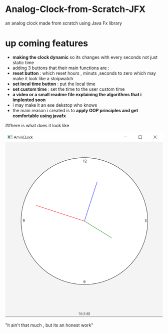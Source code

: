 # Analog-Clock-from-Scratch-JFX
an analog clock made from scratch using Java Fx library 
# up coming features 

- **making the clock dynamic** so its changes with every seconds not just static time 
- adding 3 buttons that their main functions are : 
- **reset button** : which reset hours , minuts ,seconds to zero which may make it look like a stoipwatch 
- **set local time button** : put the local time 
- **set custom time** : set the time to the user custom time 
- **a video or a small readme file explaining the algorithms that i implented  soon**
- i may make it an exe dekstop who knows
- the main reason i created is to **apply OOP principles and get comfortable using javafx** 

##here is what does it look like 

![proof of concept ](aminclock.png)

"it ain't that much , but its an honest work" 
